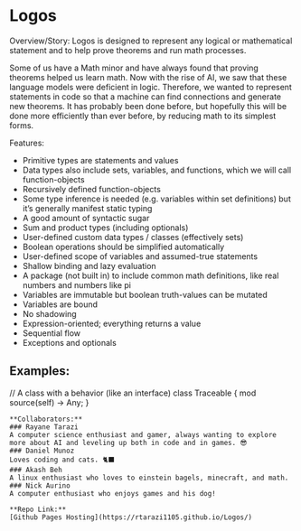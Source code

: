 # Logos

Overview/Story:
Logos is designed to represent any logical or mathematical statement and to help prove theorems and run math processes.

Some of us have a Math minor and have always found that proving theorems helped us learn math. Now with the rise of AI, we saw that these language models were deficient in logic. Therefore, we wanted to represent statements in code so that a machine can find connections and generate new theorems. It has probably been done before, but hopefully this will be done more efficiently than ever before, by reducing math to its simplest forms.

Features:
- Primitive types are statements and values
- Data types also include sets, variables, and functions, which we will call function-objects
- Recursively defined function-objects
- Some type inference is needed (e.g. variables within set definitions) but it’s generally manifest static typing
- A good amount of syntactic sugar
- Sum and product types (including optionals)
- User-defined custom data types / classes (effectively sets)
- Boolean operations should be simplified automatically
- User-defined scope of variables and assumed-true statements
- Shallow binding and lazy evaluation
- A package (not built in) to include common math definitions, like real numbers and numbers like pi
- Variables are immutable but boolean truth-values can be mutated
- Variables are bound
- No shadowing
- Expression-oriented; everything returns a value
- Sequential flow
- Exceptions and optionals

## Examples:

// A class with a behavior (like an interface)
class Traceable {
  mod source(self) -> Any;
}


```
**Collaborators:**
### Rayane Tarazi 
A computer science enthusiast and gamer, always wanting to explore more about AI and leveling up both in code and in games. 😎	
### Daniel Munoz 
Loves coding and cats. 🐈‍⬛
### Akash Beh 
A linux enthusiast who loves to einstein bagels, minecraft, and math.
### Nick Aurino
A computer enthusiast who enjoys games and his dog! 

**Repo Link:**
[Github Pages Hosting](https://rtarazi1105.github.io/Logos/)
